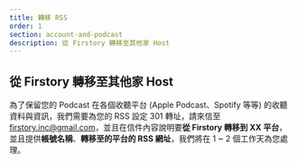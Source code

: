 ```yaml
---
title: 轉移 RSS
order: 1
section: account-and-podcast
description: 從 Firstory 轉移至其他家 Host
---
```


## 從 Firstory 轉移至其他家 Host

為了保留您的 Podcast 在各個收聽平台 (Apple Podcast、Spotify 等等) 的收聽資料與資訊，我們需要為您的 RSS 設定 301 轉址，請來信至 [firstory.inc@gmail.com](mailto:firstory.inc@gmail.com)，並且在信件內容說明要**從 Firstory 轉移到 XX 平台**，並且提供**帳號名稱**、**轉移至的平台的 RSS 網址**，我們將在 1 ~ 2 個工作天為您處理。
